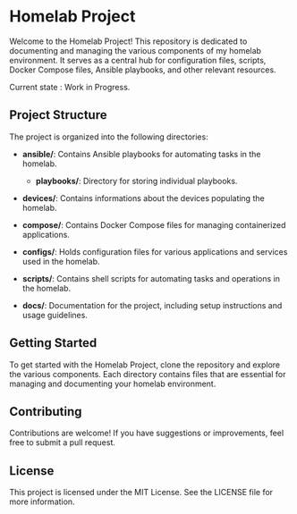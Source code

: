 # Homelab Project

Welcome to the Homelab Project! This repository is dedicated to documenting and managing the various components of my homelab environment. It serves as a central hub for configuration files, scripts, Docker Compose files, Ansible playbooks, and other relevant resources.

Current state : Work in Progress.

## Project Structure

The project is organized into the following directories:

- **ansible/**: Contains Ansible playbooks for automating tasks in the homelab.
  - **playbooks/**: Directory for storing individual playbooks.

- **devices/**: Contains informations about the devices populating the homelab.
  
- **compose/**: Contains Docker Compose files for managing containerized applications.
  
- **configs/**: Holds configuration files for various applications and services used in the homelab.
  
- **scripts/**: Contains shell scripts for automating tasks and operations in the homelab.
  
- **docs/**: Documentation for the project, including setup instructions and usage guidelines.

## Getting Started

To get started with the Homelab Project, clone the repository and explore the various components. Each directory contains files that are essential for managing and documenting your homelab environment.

## Contributing

Contributions are welcome! If you have suggestions or improvements, feel free to submit a pull request.

## License

This project is licensed under the MIT License. See the LICENSE file for more information.